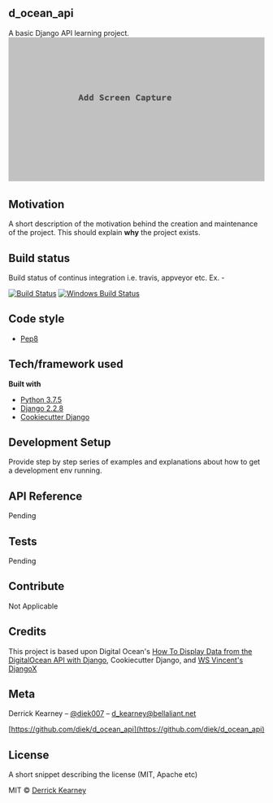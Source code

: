 ## d_ocean_api
A basic Django API learning project.
![](README.png)

## Motivation
A short description of the motivation behind the creation and maintenance of the project. This should explain **why** the project exists.

## Build status
Build status of continus integration i.e. travis, appveyor etc. Ex. -

[![Build Status](https://travis-ci.org/akashnimare/foco.svg?branch=master)](https://travis-ci.org/akashnimare/foco)
[![Windows Build Status](https://ci.appveyor.com/api/projects/status/github/akashnimare/foco?branch=master&svg=true)](https://ci.appveyor.com/project/akashnimare/foco/branch/master)

## Code style
- [Pep8](https://pep8.org/)

## Tech/framework used
<b>Built with</b>
- [Python 3.7.5](https://www.python.org)
- [Django 2.2.8](https://www.djangoproject.com/)
- [Cookiecutter Django](https://github.com/pydanny/cookiecutter-django)

## Development Setup
Provide step by step series of examples and explanations about how to get a development env running.

## API Reference
Pending

## Tests
Pending

## Contribute
Not Applicable

## Credits
This project is based upon Digital Ocean's [How To Display Data from the DigitalOcean API with Django](https://www.digitalocean.com/community/tutorials/how-to-display-data-from-the-digitalocean-api-with-django), Cookiecutter Django, and [WS Vincent's DjangoX](https://github.com/wsvincent/djangox)

## Meta
Derrick Kearney – [@diek007](https://twitter.com/diek007) – d_kearney@bellaliant.net

[https://github.com/diek/d_ocean_api](https://github.com/diek/d_ocean_api)
## License
A short snippet describing the license (MIT, Apache etc)

MIT © [Derrick Kearney]()
